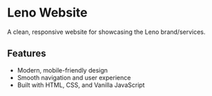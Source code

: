 # Leno Website

A clean, responsive website for showcasing the Leno brand/services.

## Features

- Modern, mobile-friendly design
- Smooth navigation and user experience
- Built with HTML, CSS, and Vanilla JavaScript
